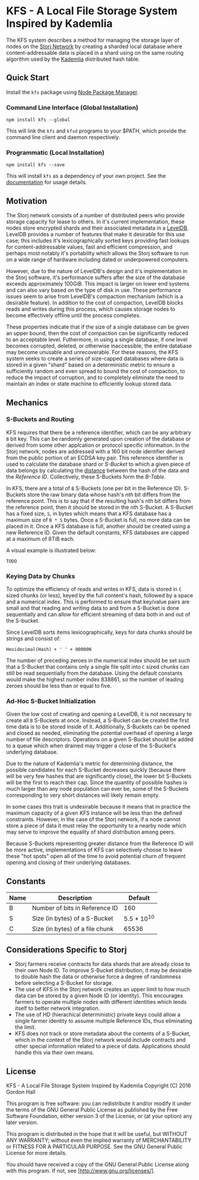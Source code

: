 KFS - A Local File Storage System Inspired by Kademlia
======================================================

The KFS system describes a method for managing the storage layer of nodes on 
the [Storj Network] by creating a sharded local database where 
content-addressable data is placed in a shard using on the same routing 
algorithm used by the [Kademlia] distributed hash table.

Quick Start
-----------

Install the `kfs` package using [Node Package Manager].

### Command Line Interface (Global Installation)

```
npm install kfs --global
```

This will link the `kfs` and `kfsd` programs to your $PATH, which provide the 
command line client and daemon respectively.

### Programmatic (Local Installation)

```
npm install kfs --save
```

This will install `kfs` as a dependency of your own project. See the 
[documentation] for usage details.

Motivation
----------

The Storj network consists of a number of distributed peers who provide 
storage capacity for lease to others. In it's current implementation, these 
nodes store encrypted shards and their associated metadata in a [LevelDB]. 
LevelDB provides a number of features that make it desirable for this use 
case; this includes it's lexicographically sorted keys providing fast lookups 
for content-addressable values, fast and efficient compression, and perhaps 
most notably it's portability which allows the Storj software to run on a 
wide range of hardware including dated or underpowered computers.

However, due to the nature of LevelDB's design and it's implementation in 
the Storj software, it's performance suffers after the size of the database 
exceeds approximately 100GiB. This impact is larger on lower end systems and 
can also vary based on the type of disk in use. These performance issues seem 
to arise from LevelDB's compaction mechanism (which is a desirable feature).
In addition to the cost of compaction, LevelDB blocks reads and writes during 
this process, which causes storage nodes to become effectively offline until 
the process completes. 

These properties indicate that if the size of a single database can be given an 
upper bound, then the cost of compaction can be significantly reduced to an 
acceptable level. Futhermore, in using a single database, if one level becomes 
corrupted, deleted, or otherwise inaccessible, the entire database may become 
unusable and unrecoverable. For these reasons, the KFS system seeks to create 
a series of size-capped databases where data is stored in a given "shard" 
based on a deterministic metric to ensure a sufficiently random and even 
spread to bound the cost of compaction, to reduce the impact of corruption, and 
to completely eliminate the need to maintain an index or state machine to
efficiently lookup stored data.

Mechanics
---------

### S-Buckets and Routing

KFS requires that there be a reference identifier, which can be any arbitrary 
`B` bit key. This can be randomly generated upon creation of the database or 
derived from some other applcation or protocol specific information. In the 
Storj network, nodes are addressed with a 160 bit node identifier derived from 
the public portion of an ECDSA key pair. This reference identifier is used to 
calculate the database shard or *S-Bucket* to which a given piece of data 
belongs by calculating the [distance] between the hash of the data and the 
*Reference ID*. Collectively, these S-Buckets form the *B-Table*.

In KFS, there are a total of `B` S-Buckets (one per bit in the Reference ID). 
S-Buckets store the raw binary data whose hash's *nth* bit differs from the 
reference point. This is to say that if the resulting hash's nth bit differs 
from the reference point, then it should be stored in the nth S-Bucket. A 
S-Bucket has a fixed size, `S`, in bytes which means that a KFS database has 
a maximum size of `B * S` bytes. Once a S-Bucket is full, no more data can be 
placed in it. Once a KFS database is full, another should be created using a 
new Reference ID. Given the default constants, KFS databases are capped at a 
maximum of 8TiB each.

A visual example is illustrated below:

```
TODO
```

### Keying Data by Chunks

To optimize the efficiency of reads and writes in KFS, data is stored in `C` 
sized chunks (or less), keyed by the full content's hash, followed by a 
space and a numerical index. This is performed to ensure that key/value pairs 
are small and that reading and writing data to and from a S-Bucket is done 
sequentially and can allow for efficient streaming of data both in and out of 
the S-bucket.

Since LevelDB sorts items lexicographically, keys for data chunks should be 
strings and consist of:

```
Hexidecimal(Hash) + ' ' + 00000N
```

The number of preceding zeroes in the numerical index should be set such that 
a S-Bucket that contains only a single file split into `C` sized chunks  can 
still be read sequentially from the database. Using the default constants 
would make the highest number index 838861, so the number of leading zeroes 
should be less than or equal to five.

### Ad-Hoc S-Bucket Initialization

Given the low cost of creating and opening a LevelDB, it is not necessary to 
create all `B` S-Buckets at once. Instead, a S-Bucket can be created the first 
time data is to be stored inside of it. Additionally, S-Buckets can be opened 
and closed as needed, eliminating the potential overhead of opening a large 
number of file descriptors. Operations on a given S-Bucket should be added to 
a queue which when drained may trigger a close of the S-Bucket's underlying 
database.

Due to the nature of Kademlia's metric for determining distance, the possible 
candidates for each S-Bucket decreases quickly (because there will be very few 
hashes that are significantly close), the lower bit S-Buckets will be the first 
to reach their cap. Since the quantity of possible hashes is much larger than 
any node population can ever be, some of the S-Buckets corresponding to very 
short distances will likely remain empty.

In some cases this trait is undesirable because it means that in practice the 
maximum capacity of a given KFS instance will be less than the defined 
constraints. However, in the case of the Storj network, if a node cannot store 
a piece of data it must relay the opportunity to a nearby node which may serve 
to improve the equality of shard distribution among peers.

Because S-Buckets representing greater distance from the Reference ID will be 
more active, implementations of KFS can selectively choose to leave these "hot 
spots" open all of the time to avoid potential churn of frequent opening and 
closing of their underlying databases.

Constants
---------

| Name | Description                       | Default               |
|------|-----------------------------------|-----------------------|
| B    | Number of bits in Reference ID    | 160                   |
| S    | Size (in bytes) of a S-Bucket     | 5.5 * 10<sup>10</sup> |
| C    | Size (in bytes) of a file chunk   | 65536                 |

Considerations Specific to Storj
--------------------------------

* Storj farmers receive contracts for data shards that are already close to 
  their own Node ID. To improve S-Bucket distribution, it may be desirable to 
  double hash the data or otherwise force a degree of randomness before 
  selecting a S-Bucket for storage.
* The use of KFS in the Storj network creates an upper limit to how much data 
  can be stored by a given Node ID (or identity). This encourages farmers to 
  operate multiple nodes with different identities which lends itself to better 
  network integration.
* The use of HD (hierachical deterministic) private keys could allow a single 
  farmer identity to assume multiple Reference IDs, thus eliminating the limit.
* KFS does not track or store metadata about the contents of a S-Bucket, which 
  in the context of the Storj network would include contracts and other special 
  information related to a piece of data. Applications should handle this via 
  their own means.

License
-------

KFS - A Local File Storage System Inspired by Kademlia
Copyright (C) 2016 Gordon Hall

This program is free software: you can redistribute it and/or modify
it under the terms of the GNU General Public License as published by
the Free Software Foundation, either version 3 of the License, or
(at your option) any later version.

This program is distributed in the hope that it will be useful,
but WITHOUT ANY WARRANTY; without even the implied warranty of
MERCHANTABILITY or FITNESS FOR A PARTICULAR PURPOSE.  See the
GNU General Public License for more details.

You should have received a copy of the GNU General Public License
along with this program.  If not, see [http://www.gnu.org/licenses/].

[Kademlia]: https://en.wikipedia.org/wiki/Kademlia "Kademlia"
[Storj Network]: https://storj.io "Storj Labs"
[LevelDB]: http://leveldb.org/ "LevelDB"
[distance]: https://en.wikipedia.org/wiki/Kademlia#Routing_tables
[Node Package Manager]: https://npmjs.org "Node Package Manager"
[documentation]: doc/ "Package Documentation"
